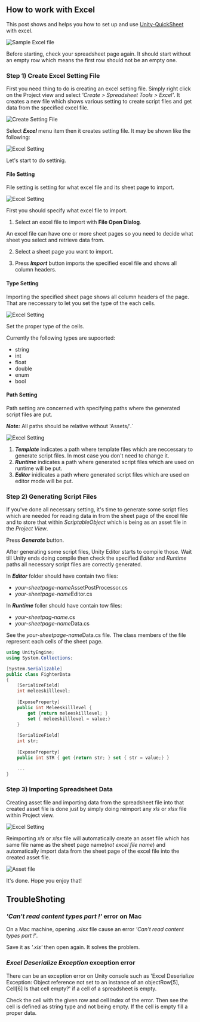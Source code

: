 
## How to work with Excel

This post shows and helps you how to set up and use [Unity-QuickSheet](https://github.com/kimsama/Unity-QuickSheet) with excel. 

![Sample Excel file](d:/Dev/github/quicksheet-doc/images/excel_sample.png)

Before starting, check your spreadsheet page again. It should start without an empty row which means the first row should not be an empty one.


### Step 1) Create Excel Setting File

First you need thing to do is creating an excel setting file. Simply right click on the Project view and select *'Create > Spreadsheet Tools > Excel'*. It creates a new file which shows various setting to create script files and get data from the specified excel file.

![Create Setting File](d:/Dev/github/quicksheet-doc/images/create_excel_setting.png)

Select ***Excel*** menu item then it creates setting file. It may be shown like the following:

![Excel Setting](d:/Dev/github/quicksheet-doc/images/excel_new_setting.png)

Let's start to do settinig.

#### File Setting

File setting is setting for what excel file and its sheet page to import.

![Excel Setting](d:/Dev/github/quicksheet-doc/images/excel_file_setting.png)

First you should specify what excel file to import.

1. Select an excel file to import with **File Open Dialog**.

An excel file can have one or more sheet pages so you need to decide what sheet you select and retrieve data from. 

2. Select a sheet page you want to import.

3. Press ***Import*** button imports the specified excel file and shows all column headers.

#### Type Setting

Importing the specified sheet page shows all column headers of the page. That are neccessary to let you set the type of the each cells.

![Excel Setting](d:/Dev/github/quicksheet-doc/images/excel_type_setting.png)

Set the proper type of the cells.

Currently the following types are supoorted:

- string
- int
- float
- double
- enum
- bool


#### Path Setting

Path setting are concerned with specifying paths where the generated script files are put.

***Note:*** All paths should be relative without 'Assets/'.`

![Excel Setting](d:/Dev/github/quicksheet-doc/images/excel_path_setting.png)

1. ***Template*** indicates a path where template files which are neccessary to generate script files.  In most case you don't need to change it.
2. ***Runtime*** indicates a path where generated script files which are used on runtime will be put.
3. ***Editor*** inidicates a path where generated script files which are used on editor mode will be put.

### Step 2) Generating Script Files

If you've done all necessary setting, it's time to generate some script files which are needed for reading data in from the sheet page of the excel file and to store that within *ScriptableObject* which is being as an asset file in the *Project View*.

Press ***Generate*** button.


After generating some script files, Unity Editor starts to compile those. Wait till Unity ends doing compile then check the specified *Editor* and *Runtime* paths all necessary script files are correctly generated. 

In ***Editor*** folder should have contain two files:

* *your-sheetpage-name*AssetPostProcessor.cs
* *your-sheetpage-name*Editor.cs

In ***Runtime*** foller should have contain tow files:
    
* *your-sheetpag-name*.cs
* *your-sheetpage-name*Data.cs

See the *your-sheetpage-name*Data.cs file. The class members of the file represent each cells of the sheet page.

``` csharp
using UnityEngine;
using System.Collections;

[System.Serializable]
public class FighterData
{
    [SerializeField]
    int meleeskilllevel;
    
    [ExposeProperty]
    public int Meleeskilllevel { 
        get {return meleeskilllevel; } 
        set { meleeskilllevel = value;} 
    }
    
    [SerializeField]
    int str;
    
    [ExposeProperty]
    public int STR { get {return str; } set { str = value;} }

    ...
}
```



### Step 3) Importing Spreadsheet Data

Creating asset file and importing data from the spreadsheet file into that created asset file is done just by simply doing reimport any *xls* or *xlsx* file within Project view.

![Excel Setting](d:/Dev/github/quicksheet-doc/images/excel_reimport.png)

Reimporting *xls* or *xlsx* file will automatically create an asset file which has same file name as the sheet page name(*not excel file name*) and automatically import data from the sheet page of the excel file into the created asset file. 

![Asset file](d:/Dev/github/quicksheet-doc/images/excel_imported.png)

It's done. Hope you enjoy that!


## TroubleShoting

### *'Can't read content types part !'* error on Mac

On a Mac machine, opening *.xlsx* file cause an error *'Can't read content types part !'*. 

Save it as *'.xls'* then open again. It solves the problem.

### *Excel Deserialize Exception* exception error

There can be an exception error on Unity console such as 'Excel Deserialize Exception: Object reference not set to an instance of an objectRow[5], Cell[6] Is that cell empty?' if a cell of a spreadsheet is empty.

Check the cell with the given row and cell index of the error. Then see the cell is defined as string type and not being empty. If the cell is empty fill a proper data.
